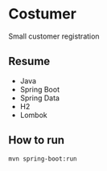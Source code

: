 # Costumer
 Small customer registration

## Resume

* Java
* Spring Boot
* Spring Data
* H2
* Lombok

## How to run

`mvn spring-boot:run`
